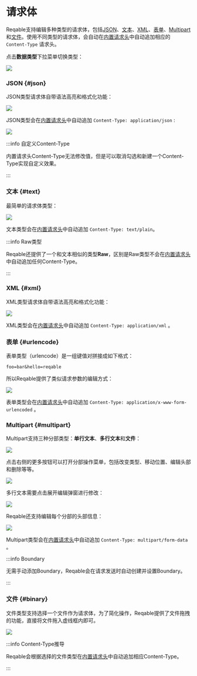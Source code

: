 # 请求体

Reqable支持编辑多种类型的请求体，包括[JSON](#json)、[文本](#text)、[XML](#xml)、[表单](#urlencode)、[Multipart](#multipart)和[文件](#binary)。使用不同类型的请求体，会自动在[内置请求头](header#builtin)中自动追加相应的 `Content-Type` 请求头。

点击**数据类型**下拉菜单切换类型：

![](arts/body_01.png)

### JSON {#json}

JSON类型请求体自带语法高亮和格式化功能：

![](arts/body_02.png)

JSON类型会在[内置请求头](header#builtin)中自动追加 `Content-Type: application/json` :

![](arts/body_03.png)

:::info 自定义Content-Type

内置请求头Content-Type无法修改值，但是可以取消勾选和新建一个Content-Type实现自定义效果。

:::

### 文本 {#text}

最简单的请求体类型：

![](arts/body_04.png)

文本类型会在[内置请求头](header#builtin)中自动追加 `Content-Type: text/plain`。

:::info Raw类型

Reqable还提供了一个和文本相似的类型**Raw**，区别是Raw类型不会在[内置请求头](header#builtin)中自动追加任何Content-Type。

:::

### XML {#xml}

XML类型请求体自带语法高亮和格式化功能：

![](arts/body_05.png)

XML类型会在[内置请求头](header#builtin)中自动追加 `Content-Type: application/xml` 。

### 表单 {#urlencode}

表单类型（urlencode）是一组键值对拼接成如下格式：

```
foo=bar&hello=reqable
```

所以Reqable提供了类似请求参数的编辑方式：

![](arts/body_06.png)

表单类型会在[内置请求头](header#builtin)中自动追加 `Content-Type: application/x-www-form-urlencoded` 。

### Multipart {#multipart}

Multipart支持三种分部类型：**单行文本**、**多行文本**和**文件**：

![](arts/body_07.png)

点击右侧的更多按钮可以打开分部操作菜单，包括改变类型、移动位置、编辑头部和删除等等。

![](arts/body_08.png)

多行文本需要点击展开编辑弹窗进行修改：

![](arts/body_09.png)

Reqable还支持编辑每个分部的头部信息：

![](arts/body_10.png)

Multipart类型会在[内置请求头](header#builtin)中自动追加 `Content-Type: multipart/form-data` 。

:::info Boundary

无需手动添加Boundary，Reqable会在请求发送时自动创建并设置Boundary。

:::

### 文件 {#binary}

文件类型支持选择一个文件作为请求体，为了简化操作，Reqable提供了文件拖拽的功能，直接将文件拖入虚线框内即可。

![](arts/body_11.png)

:::info Content-Type推导

Reqable会根据选择的文件类型在[内置请求头](header#builtin)中自动追加相应Content-Type。

:::